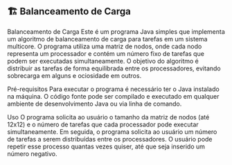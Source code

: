 ##  🏗️ Balanceamento de Carga
Balanceamento de Carga
Este é um programa Java simples que implementa um algoritmo de balanceamento de carga para tarefas em um sistema multicore.
O programa utiliza uma matriz de nodos, onde cada nodo representa um processador e contém um número fixo de tarefas que podem ser executadas simultaneamente.
O objetivo do algoritmo é distribuir as tarefas de forma equilibrada entre os processadores, evitando sobrecarga em alguns e ociosidade em outros.

Pré-requisitos
Para executar o programa é necessário ter o Java instalado na máquina.
O código fonte pode ser compilado e executado em qualquer ambiente de desenvolvimento Java ou via linha de comando.

Uso
O programa solicita ao usuário o tamanho da matriz de nodos (até 12x12) e o número de tarefas que cada processador pode executar simultaneamente.
Em seguida, o programa solicita ao usuário um número de tarefas a serem distribuídas entre os processadores.
O usuário pode repetir esse processo quantas vezes quiser, até que seja inserido um número negativo.
